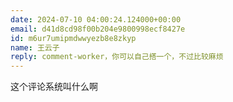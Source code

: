 ```yaml
---
date: 2024-07-10 04:00:24.124000+00:00
email: d41d8cd98f00b204e9800998ecf8427e
id: m6ur7umipmdwwyezb8e8zkyp
name: 王云子
reply: comment-worker，你可以自己搭一个，不过比较麻烦
---
```

这个评论系统叫什么啊
